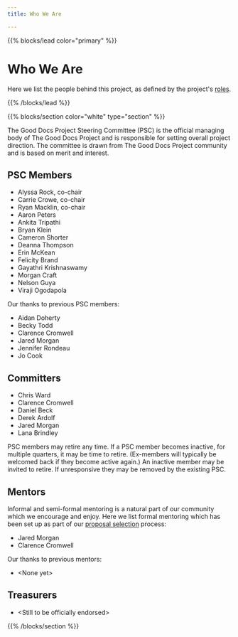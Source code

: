 ```yaml
---
title: Who We Are

---
```


{{% blocks/lead color="primary" %}}

# Who We Are
Here we list the people behind this project, as defined by the project's [roles](/roles).

{{% /blocks/lead %}}

{{% blocks/section color="white" type="section" %}}

The Good Docs Project Steering Committee (PSC) is the official managing body of The Good Docs Project and is responsible for setting overall project direction.
The committee is drawn from The Good Docs Project community and is based on merit and interest.

## PSC Members

-   Alyssa Rock, co-chair
-   Carrie Crowe, co-chair
-   Ryan Macklin, co-chair
-   Aaron Peters
-   Ankita Tripathi
-   Bryan Klein
-   Cameron Shorter
-   Deanna Thompson
-   Erin McKean
-   Felicity Brand
-   Gayathri Krishnaswamy
-   Morgan Craft
-   Nelson Guya
-   Viraji Ogodapola

Our thanks to previous PSC members:

-   Aidan Doherty
-   Becky Todd
-   Clarence Cromwell
-   Jared Morgan
-   Jennifer Rondeau
-   Jo Cook

## Committers

-   Chris Ward
-   Clarence Cromwell
-   Daniel Beck
-   Derek Ardolf
-   Jared Morgan
-   Lana Brindley

PSC members may retire any time. If a PSC member becomes inactive, for multiple quarters, it may be time to retire. (Ex-members will typically be welcomed back if they become active again.) An inactive member may be invited to retire. If unresponsive they may be removed by the existing PSC.

## Mentors
Informal and semi-formal mentoring is a natural part of our community which we encourage and enjoy.
Here we list formal mentoring which has been set up as part of our [proposal selection](/proposal-selection) process:

* Jared Morgan
* Clarence Cromwell

Our thanks to previous mentors:

* \<None yet\>

## Treasurers

* \<Still to be officially endorsed\>

{{% /blocks/section %}}

